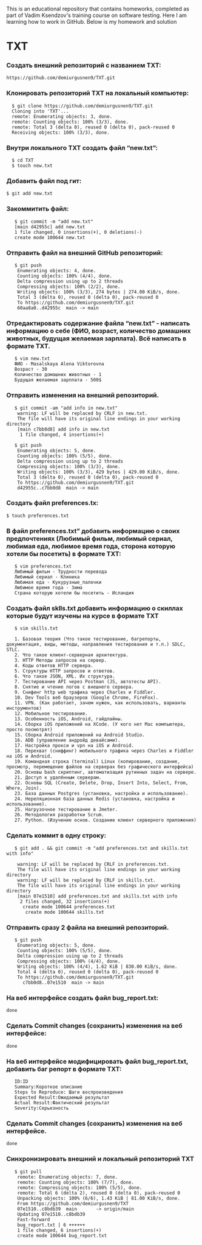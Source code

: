 This is an educational repository that contains homeworks, completed as part of Vadim Ksendzov's training course on software testing. 
Here I am learning how to work in GitHub. 
Below is my homework and solution
# TXT

### Создать внешний репозиторий c названием TXT:

`https://github.com/demiurgusnen9/TXT.git`

### Клонировать репозиторий TXT на локальный компьютер:
```
  $ git clone https://github.com/demiurgusnen9/TXT.git
  Cloning into 'TXT'...
  remote: Enumerating objects: 3, done.
  remote: Counting objects: 100% (3/3), done.
  remote: Total 3 (delta 0), reused 0 (delta 0), pack-reused 0
  Receiving objects: 100% (3/3), done.
```

### Внутри локального TXT создать файл “new.txt”:

```
  $ cd TXT
  $ touch new.txt
```

### Добавить файл под гит:
`
   $ git add new.txt
`
### Закоммитить файл:
```
   $ git commit -m "add new.txt"
   [main d42955c] add new.txt
   1 file changed, 0 insertions(+), 0 deletions(-)
   create mode 100644 new.txt
```
### Отправить файл на внешний GitHub репозиторий:
```
   $ git push
    Enumerating objects: 4, done.
    Counting objects: 100% (4/4), done.
    Delta compression using up to 2 threads
    Compressing objects: 100% (2/2), done.
    Writing objects: 100% (3/3), 274 bytes | 274.00 KiB/s, done.
    Total 3 (delta 0), reused 0 (delta 0), pack-reused 0
    To https://github.com/demiurgusnen9/TXT.git
    60aa8a0..d42955c  main -> main
```

### Отредактировать содержание файла “new.txt” - написать информацию о себе (ФИО, возраст, количество домашних животных, будущая желаемая зарплата). Всё написать в формате TXT.
```
   $ vim new.txt
   ФИО - Masalskaya Alena Viktorovna
   Возраст - 30
   Количество домашних животных - 1
   Будущая желаемая зарплата - 500$
```

### Отправить изменения на внешний репозиторий.
```
   $ git commit -am "add info in new.txt"
    warning: LF will be replaced by CRLF in new.txt.
    The file will have its original line endings in your working directory
    [main c7bb0d8] add info in new.txt
     1 file changed, 4 insertions(+)

   $ git push
    Enumerating objects: 5, done.
    Counting objects: 100% (5/5), done.
    Delta compression using up to 2 threads
    Compressing objects: 100% (3/3), done.
    Writing objects: 100% (3/3), 429 bytes | 429.00 KiB/s, done.
    Total 3 (delta 0), reused 0 (delta 0), pack-reused 0
    To https://github.com/demiurgusnen9/TXT.git
    d42955c..c7bb0d8  main -> main
```

### Создать файл preferences.tx:
`
   $ touch preferences.txt
`

### В файл preferences.txt” добавить информацию о своих предпочтениях (Любимый фильм, любимый сериал, любимая еда, любимое время года, сторона которую хотели бы посетить) в формате TXT:
```
   $ vim preferences.txt
   Любимый фильм - Трудности перевода
   Любимый сериал - Клиника
   Любимая еда - Кукурузные_палочки
   Любимое время года - Зима
   Страна которую хотели бы посетить - Исландия
```

### Создать файл sklls.txt добавить информацию о скиллах которые будут изучены на курсе в формате TXT
```
   $ vim skills.txt

   1. Базовая теория (Что такое тестирование, багрепорты, документация, виды, методы, направления тестирования и т.п.) SDLC, STLC.
   2. Что такое клиент-серверная архитектура.
   3. HTTP Методы запросов на сервер.
   4. Коды ответов HTTP сервера.
   5. Структуры HTTP запросов и ответов.
   6. Что такое JSON, XML. Их структура.
   7. Тестирование API через Postman (JS, автотесты API).
   8. Снятие и чтение логов c внешнего сервера.
   9. Снифинг http web трафика через Charles и Fiddler.
   10. Dev Tools веб браузеров (Google Chrome, FireFox).
   11. VPN. (Как работает, зачем нужен, как использовать, варианты инструментов)
   12. Мобильное тестирование.
   13. Особенность iOS, Android, гайдлайны.
   14. Сборка iOS приложений на XCode. (У кого нет Mac компьютера, просто посмотрят)
   15. Сборка Android приложений на Android Studio.
   16. ADB (управление андройд девайсами).
   17. Настройка прокси и vpn на iOS и Android.
   18. Перехват (сниффинг) мобильного трафика через Charles и Fiddler на iOS и Android.
   19. Командная строка (terminal) Linux (копирование, создание, просмотр, перемещение файлов на серверах без графического интерфейса)
   20. Основы bash скриптинг, автоматизация рутинных задач на сервере.
   21. Доступ к удалённым серверам.
   22. Основы SQL (Create, Delete, Drop, Insert Into, Select, From, Where, Join).
   23. База данных Postgres (установка, настройка и использование).
   24. Нереляционная база данных Redis (установка, настройка и использование).
   25. Нагрузочное тестирование в Jmeter.
   26. Методология разработки Scrum.
   27. Python. (Изучение основ. Создание клиент серверного приложения)
```

### Сделать коммит в одну строку:
```
   $ git add . && git commit -m "add preferences.txt and skills.txt with info"

    warning: LF will be replaced by CRLF in preferences.txt.
    The file will have its original line endings in your working directory
    warning: LF will be replaced by CRLF in skills.txt.
    The file will have its original line endings in your working directory
    [main 07e1510] add preferences.txt and skills.txt with info
     2 files changed, 32 insertions(+)
      create mode 100644 preferences.txt
       create mode 100644 skills.txt
```

### Отправить сразу 2 файла на внешний репозиторий.
```
   $ git push
    Enumerating objects: 5, done.
    Counting objects: 100% (5/5), done.
    Delta compression using up to 2 threads
    Compressing objects: 100% (4/4), done.
    Writing objects: 100% (4/4), 1.62 KiB | 830.00 KiB/s, done.
    Total 4 (delta 0), reused 0 (delta 0), pack-reused 0
    To https://github.com/demiurgusnen9/TXT.git
      c7bb0d8..07e1510  main -> main
```

### На веб интерфейсе создать файл bug_report.txt:
`
   done
`
### Сделать Commit changes (сохранить) изменения на веб интерфейсе:
`
   done
`

### На веб интерфейсе модифицировать файл bug_report.txt, добавить баг репорт в формате TXT:
```
   ID:ID
   Summary:Короткое описание
   Steps to Reproduce: Шаги воспроизведения
   Expected Result:Ожидаемый результат
   Actual Result:Фактический результат
   Severity:Серьезность	
```

### Сделать Commit changes (сохранить) изменения на веб интерфейсе.
`
   done
`

### Синхронизировать внешний и локальный репозиторий TXT
```
   $ git pull
    remote: Enumerating objects: 7, done.
    remote: Counting objects: 100% (7/7), done.
    remote: Compressing objects: 100% (5/5), done.
    remote: Total 6 (delta 2), reused 0 (delta 0), pack-reused 0
    Unpacking objects: 100% (6/6), 1.43 KiB | 81.00 KiB/s, done.
    From https://github.com/demiurgusnen9/TXT
    07e1510..c8bdb39  main       -> origin/main
    Updating 07e1510..c8bdb39
    Fast-forward
    bug_report.txt | 6 ++++++
    1 file changed, 6 insertions(+)
    create mode 100644 bug_report.txt
```

